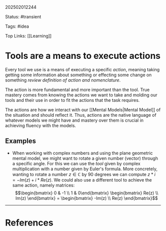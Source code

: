 202502012244

Status: #transient

Tags: #idea

Top Links: [[Learning]]

# Tools are a means to execute actions

Every tool we use is a means of executing a specific *action*, meaning taking getting some information about something or effecting some change on something *review definition of action and nomenclature*.

The action is more fundamental and more important than the tool. True mastery comes from knowing the actions we want to take and molding our tools and their use in order to fit the actions that the task requires.

The actions are how we interact with our [[Mental Models|Mental Model]] of the situation and should reflect it. Thus, actions are the native language of whatever models we might have and mastery over them is crucial in achieving fluency with the models.

## Examples

- When working with complex numbers and using the plane geometric mental model, we might want to rotate a given number (vector) through a specific angle. For this we can use the *tool* given by complex multiplication with a number given by Euler's formula. More concretely, wanting to rotate a number $z \in \mathbb{C}$ by $90$ degrees we can compute $z*i = -Im(z) + i*Re(z)$. We could also use a different tool to achieve the same action, namely matrices: 
$$\begin{bmatrix} 0 & -1 \\ 1 & 0\end{bmatrix}
\begin{bmatrix} Re(z) \\ Im(z) \end{bmatrix}
= \begin{bmatrix} -Im(z) \\ Re(z) \end{bmatrix}$$

---
# References